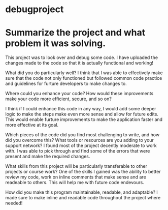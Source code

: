 # debugproject 


# Summarize the project and what problem it was solving.
This project was to look over and debug some code. I have uploaded the changes made to the code so that it is actually functional and working!

What did you do particularly well?
I think that I was able to effectively make sure that the code not only functioned but followed common code practice and guidelines for furture developers to make changes to.

Where could you enhance your code? How would these improvements make your code more efficient, secure, and so on?

I think if I could enhance this code in any way, I would add some deeper logic to make the steps make even more sense and allow for future edits. This would enable furture improvements to make the application faster and more effective at its goal.

Which pieces of the code did you find most challenging to write, and how did you overcome this? What tools or resources are you adding to your support network?
I found most of the project decently moderate to work with. I was able to pick through and find some of the errors that were present and make the required changes.

What skills from this project will be particularly transferable to other projects or course work?
One of the skills I gained was the ability to better review my code, work on inline comments that make sense and are readeable to others. This will help me with future code endevours.

How did you make this program maintainable, readable, and adaptable?
I made sure to make inline and readable code throughout the project where needed!
